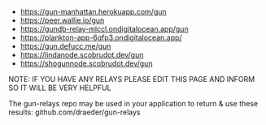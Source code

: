 - https://gun-manhattan.herokuapp.com/gun
- https://peer.wallie.io/gun
- https://gundb-relay-mlccl.ondigitalocean.app/gun
- https://plankton-app-6qfp3.ondigitalocean.app/
- https://gun.defucc.me/gun
- https://lindanode.scobrudot.dev/gun
- https://shogunnode.scobrudot.dev/gun

NOTE: IF YOU HAVE ANY RELAYS PLEASE EDIT THIS PAGE AND INFORM SO IT WILL BE VERY HELPFUL

The gun-relays repo may be used in your application to return & use these results: github.com/draeder/gun-relays
